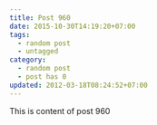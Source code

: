 ```yaml
---
title: Post 960
date: 2015-10-30T14:19:20+07:00
tags:
  - random post
  - untagged
category:
  - random post
  - post has 0
updated: 2012-03-18T08:24:52+07:00
---
```

This is content of post 960